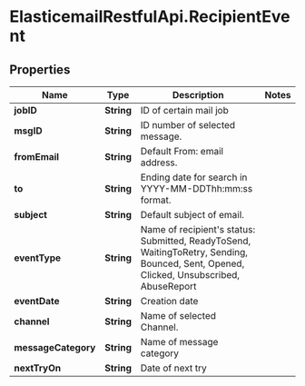 # ElasticemailRestfulApi.RecipientEvent

## Properties
Name | Type | Description | Notes
------------ | ------------- | ------------- | -------------
**jobID** | **String** | ID of certain mail job | 
**msgID** | **String** | ID number of selected message. | 
**fromEmail** | **String** | Default From: email address. | 
**to** | **String** | Ending date for search in YYYY-MM-DDThh:mm:ss format. | 
**subject** | **String** | Default subject of email. | 
**eventType** | **String** | Name of recipient&#39;s status: Submitted, ReadyToSend, WaitingToRetry, Sending, Bounced, Sent, Opened, Clicked, Unsubscribed, AbuseReport | 
**eventDate** | **String** | Creation date | 
**channel** | **String** | Name of selected Channel. | 
**messageCategory** | **String** | Name of message category | 
**nextTryOn** | **String** | Date of next try | 


